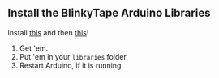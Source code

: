 ## Install the BlinkyTape Arduino Libraries

Install [this](https://github.com/BlinkyTape/FastSPI_LED2)
and then [this](https://github.com/BlinkyTape/BlinkyTape_Arduino)!

1. Get 'em.
2. Put 'em in your `libraries` folder.
3. Restart Arduino, if it is running.
